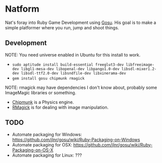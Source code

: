 # Natform

Nat's foray into Ruby Game Development using [Gosu][]. His goal is to make a simple platformer where you run, jump and shoot things.

[Gosu]: http://www.libgosu.org/

## Development

 NOTE: You need universe enabled in Ubuntu for this install to work.

 * `sudo aptitude install build-essential freeglut3-dev libfreeimage-dev libgl1-mesa-dev libopenal-dev libpango1.0-dev libsdl-mixer1.2-dev libsdl-ttf2.0-dev libsndfile-dev libxinerama-dev`
 * `gem install gosu chipmunk rmagick`

 NOTE: rmagick may have dependencies I don't know about, probably some ImageMagic libraries or something.

 * [Chipmunk][] is a Physics engine.
 * [RMagick][] is for dealing with image manipulation.

[RMagick]: https://github.com/rmagick/rmagick
[Chipmunk]: https://github.com/slembcke/Chipmunk-Physics

## TODO

 * Automate packaging for Windows: <https://github.com/jlnr/gosu/wiki/Ruby-Packaging-on-Windows>
 * Automate packaging for OSX: <https://github.com/jlnr/gosu/wiki/Ruby-Packaging-on-OS-X>
 * Automate packaging for Linux: ???

